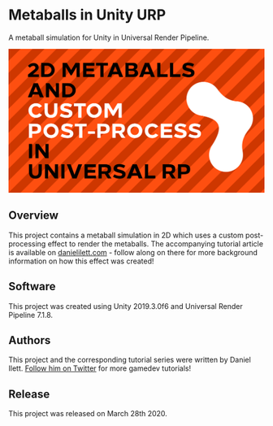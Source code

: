 # Metaballs in Unity URP

A metaball simulation for Unity in Universal Render Pipeline.

![Metaballs Banner](banner.jpg)

## Overview

This project contains a metaball simulation in 2D which uses a custom post-processing effect to render the metaballs. The accompanying tutorial article is available on [danielilett.com](https://danielilett.com/2020-03-28-tut5-2-urp-metaballs/) - follow along on there for more background information on how this effect was created!

## Software

This project was created using Unity 2019.3.0f6 and Universal Render Pipeline 7.1.8.

## Authors

This project and the corresponding tutorial series were written by Daniel Ilett. [Follow him on Twitter](https://twitter.com/daniel_ilett) for more gamedev tutorials!

## Release

This project was released on March 28th 2020.
